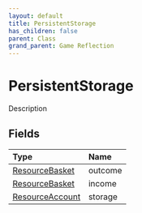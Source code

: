 ```yaml
---
layout: default
title: PersistentStorage
has_children: false
parent: Class
grand_parent: Game Reflection
---
```

# PersistentStorage
Description 

## Fields

| Type | Name |
|:----------|:--------------|
| [ResourceBasket](/riftbreaker-wiki/docs/game-reflection/classes/resource_basket/) | outcome |
| [ResourceBasket](/riftbreaker-wiki/docs/game-reflection/classes/resource_basket/) | income |
| [ResourceAccount](/riftbreaker-wiki/docs/game-reflection/classes/resource_account/) | storage |

